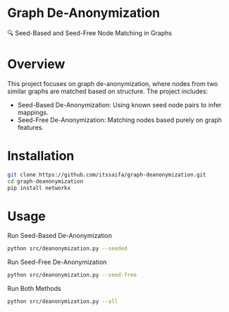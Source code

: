 # Graph De-Anonymization
🔍 Seed-Based and Seed-Free Node Matching in Graphs

# Overview
This project focuses on graph de-anonymization, where nodes from two similar graphs are matched based on structure. The project includes:
- Seed-Based De-Anonymization: Using known seed node pairs to infer mappings.
- Seed-Free De-Anonymization: Matching nodes based purely on graph features.

# Installation
```bash
git clone https://github.com/itssaifa/graph-deanonymization.git
cd graph-deanonymization
pip install networkx
```

# Usage
Run Seed-Based De-Anonymization
```bash
python src/deanonymization.py --seeded
```

Run Seed-Free De-Anonymization
```bash
python src/deanonymization.py --seed-free
```

Run Both Methods
```bash
python src/deanonymization.py --all
```
